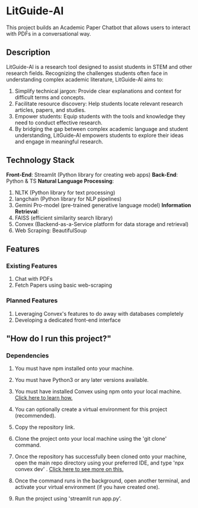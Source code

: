# LitGuide-AI
This project builds an Academic Paper Chatbot that allows users to interact with PDFs in a conversational way.

## Description
LitGuide-AI is a research tool designed to assist students in STEM and other research fields. Recognizing the challenges students often face in understanding complex academic literature, LitGuide-AI aims to:

1. Simplify technical jargon: Provide clear explanations and context for difficult terms and concepts.
2. Facilitate resource discovery: Help students locate relevant research articles, papers, and studies.
3. Empower students: Equip students with the tools and knowledge they need to conduct effective research.
4. By bridging the gap between complex academic language and student understanding, LitGuide-AI empowers students to explore their ideas and engage in meaningful research.

## Technology Stack
**Front-End**: Streamlit (Python library for creating web apps)
**Back-End**: Python & TS
**Natural Language Processing**:
1. NLTK (Python library for text processing)
2. langchain (Python library for NLP pipelines)
3. Gemini Pro-model (pre-trained generative language model)
**Information Retrieval**:
1. FAISS (efficient similarity search library)
2. Convex (Backend-as-a-Service platform for data storage and retrieval)
3. Web Scraping: BeautifulSoup

## Features
### Existing Features
1. Chat with PDFs
2. Fetch Papers using basic web-scraping

### Planned Features
1. Leveraging Convex's features to do away with databases completely
2. Developing a dedicated front-end interface

## "How do I run this project?"
### Dependencies
1. You must have npm installed onto your machine.
2. You must have Python3 or any later versions available.
3. You must have installed Convex using npm onto your local machine. [Click here to learn how.](https://docs.convex.dev/quickstart/python)
4. You can optionally create a virtual environment for this project (recommended).

  
1. Copy the repository link.
2. Clone the project onto your local machine using the 'git clone' command.
3. Once the repository has successfully been cloned onto your machine, open the main repo directory using your preferred IDE, and type 'npx convex dev' . [Click here to see more on this.](https://docs.convex.dev/get-started)
4. Once the command runs in the background, open another terminal, and activate your virtual environment (if you have created one).
5. Run the project using 'streamlit run app.py'.
